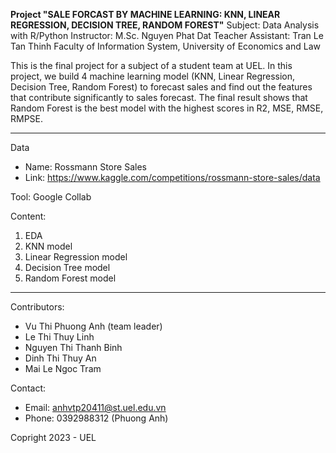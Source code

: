 **Project "SALE FORCAST BY MACHINE LEARNING: KNN, LINEAR REGRESSION, DECISION TREE, RANDOM FOREST"**
Subject: Data Analysis with R/Python
Instructor: M.Sc. Nguyen Phat Dat
Teacher Assistant: Tran Le Tan Thinh
Faculty of Information System, University of Economics and Law

This is the final project for a subject of a student team at UEL. In this project, we build 4 machine learning model (KNN, Linear Regression, Decision Tree, Random Forest) to forecast sales and find out the features that contribute significantly to sales forecast. The final result shows that Random Forest is the best model with the highest scores in R2, MSE, RMSE, RMPSE.

---------
Data
- Name: Rossmann Store Sales
- Link: https://www.kaggle.com/competitions/rossmann-store-sales/data

Tool: Google Collab

Content:
1. EDA
2. KNN model
3. Linear Regression model
4. Decision Tree model
5. Random Forest model

---------
Contributors:
- Vu Thi Phuong Anh (team leader)
- Le Thi Thuy Linh
- Nguyen Thi Thanh Binh
- Dinh Thi Thuy An
- Mai Le Ngoc Tram

Contact:
- Email: anhvtp20411@st.uel.edu.vn
- Phone: 0392988312 (Phuong Anh)

Copright 2023 - UEL
